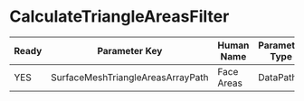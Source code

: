 # CalculateTriangleAreasFilter #

| Ready | Parameter Key | Human Name | Parameter Type | Parameter Class |
|-------|---------------|------------|-----------------|----------------|
| YES | SurfaceMeshTriangleAreasArrayPath | Face Areas | DataPath | ArrayCreationParameter |
